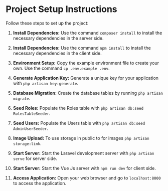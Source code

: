 # Project Setup Instructions

Follow these steps to set up the project:

1. **Install Dependencies:** Use the command `composer install` to install the necessary dependencies in the server side.

1. **Install Dependencies:** Use the command `npm install` to install the necessary dependencies in the client side.

2. **Environment Setup:** Copy the example environment file to create your own. Use the command `cp .env.example .env`.

3. **Generate Application Key:** Generate a unique key for your application with `php artisan key:generate`.

4. **Database Migration:** Create the database tables by running `php artisan migrate`.

5. **Seed Roles:** Populate the Roles table with `php artisan db:seed RolesTableSeeder`.

6. **Seed Users:** Populate the Users table with `php artisan db:seed AdminUserSeeder`.

7. **Image Upload:** To use storage in public to for images `php artisan storage:link`.

8. **Start Server:** Start the Laravel development server with `php artisan serve` for server side.

8. **Start Server:** Start the Vue Js server with `npm run dev` for client side.

9. **Access Application:** Open your web browser and go to `localhost:8000` to access the application.